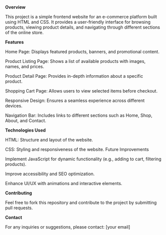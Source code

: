 **Overview**

This project is a simple frontend website for an e-commerce platform built using HTML and CSS. It provides a user-friendly interface for browsing products, viewing product details, and navigating through different sections of the online store.

**Features**

Home Page: Displays featured products, banners, and promotional content.

Product Listing Page: Shows a list of available products with images, names, and prices.

Product Detail Page: Provides in-depth information about a specific product.

Shopping Cart Page: Allows users to view selected items before checkout.

Responsive Design: Ensures a seamless experience across different devices.

Navigation Bar: Includes links to different sections such as Home, Shop, About, and Contact.

**Technologies Used**

HTML: Structure and layout of the website.

CSS: Styling and responsiveness of the website.
Future Improvements

Implement JavaScript for dynamic functionality (e.g., adding to cart, filtering products).

Improve accessibility and SEO optimization.

Enhance UI/UX with animations and interactive elements.

**Contributing**

Feel free to fork this repository and contribute to the project by submitting pull requests.

**Contact**

For any inquiries or suggestions, please contact: [your email]
